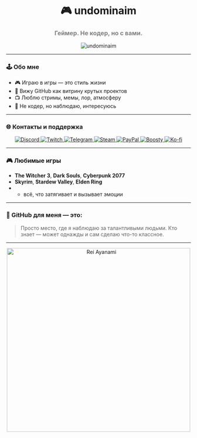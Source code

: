 <h1 align="center">🎮 undominaim</h1>
<h3 align="center" style="color:gray;">Геймер. Не кодер, но с вами.</h3>

<p align="center">
  <img src="https://komarev.com/ghpvc/?username=undominaim&label=Просмотры+профиля&color=blueviolet&style=flat" alt="undominaim" />
</p>

---

### 🕹️ Обо мне

- 🎮 Играю в игры — это стиль жизни
- 💬 Вижу GitHub как витрину крутых проектов
- 📺 Люблю стримы, мемы, лор, атмосферу
- 🧠 Не кодер, но наблюдаю, интересуюсь

---

### 🌐 Контакты и поддержка

<p align="center">
  <!-- Discord -->
  <a href="https://discord.com/users/123456789012345678" target="_blank">
    <img src="https://img.shields.io/badge/Discord-5865F2?style=for-the-badge&logo=discord&logoColor=white" alt="Discord"/>
  </a>
  <!-- Twitch -->
  <a href="https://twitch.tv/undominaim" target="_blank">
    <img src="https://img.shields.io/badge/Twitch-9146FF?style=for-the-badge&logo=twitch&logoColor=white" alt="Twitch"/>
  </a>
  <!-- Telegram -->
  <a href="https://t.me/undominaim" target="_blank">
    <img src="https://img.shields.io/badge/Telegram-2CA5E0?style=for-the-badge&logo=telegram&logoColor=white" alt="Telegram"/>
  </a>
  <!-- Steam -->
  <a href="https://steamcommunity.com/id/undominaim" target="_blank">
    <img src="https://img.shields.io/badge/Steam-171A21?style=for-the-badge&logo=steam&logoColor=white" alt="Steam"/>
  </a>
  <!-- PayPal -->
  <a href="https://www.paypal.com/paypalme/undominaim" target="_blank">
    <img src="https://img.shields.io/badge/PayPal-00457C?style=for-the-badge&logo=paypal&logoColor=white" alt="PayPal"/>
  </a>
  <!-- Boosty -->
  <a href="https://boosty.to/undominaim" target="_blank">
    <img src="https://img.shields.io/badge/Boosty-FF5000?style=for-the-badge&logo=boosty&logoColor=white" alt="Boosty"/>
  </a>
  <!-- Ko-fi -->
  <a href="https://ko-fi.com/undominaim" target="_blank">
    <img src="https://img.shields.io/badge/Ko--fi-F16061?style=for-the-badge&logo=kofi&logoColor=white" alt="Ko-fi"/>
  </a>
</p>

---

### 🎮 Любимые игры

- **The Witcher 3**, **Dark Souls**, **Cyberpunk 2077**
- **Skyrim**, **Stardew Valley**, **Elden Ring**
- + всё, что затягивает и вызывает эмоции

---

### 🧠 GitHub для меня — это:

> Просто место, где я наблюдаю за талантливыми людьми. Кто знает — может однажды и сам сделаю что-то классное.

---

<p align="center">
  <img src="https://imgur.com/gallery/rei-ayanami-BOLNk1c" alt="Rei Ayanami" width="500"/>
</p>

